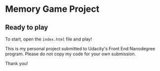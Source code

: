 # Memory Game Project

## Ready to play
To start, open the `index.html` file and play!

This is my personal project submitted to Udacity's Front End Nanodegree program. Please do not copy my code for your own submission.

Thank you!
